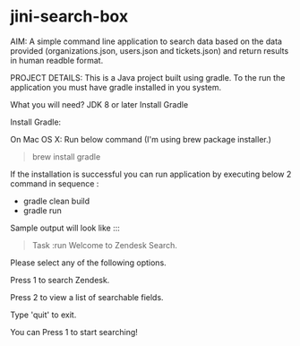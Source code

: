 # jini-search-box

AIM:
A simple command line application to search data based on the data provided (organizations.json, users.json and tickets.json) and return results in human readble format.

PROJECT DETAILS:
This is a Java project built using gradle. To the run the application you must have gradle installed in you system. 

What you will need? 
JDK 8 or later
Install Gradle

Install Gradle: 

On Mac OS X: Run below command (I'm using brew package installer.)

> brew install gradle

If the installation is successful you can run application by executing below 2 command in sequence :

- gradle clean build
- gradle run 

Sample output will look like ::: 

> Task :run
Welcome to Zendesk Search.

Please select any of the following options.

Press 1 to search Zendesk.

Press 2 to view a list of searchable fields.

Type 'quit' to exit.


You can Press 1 to start searching!


